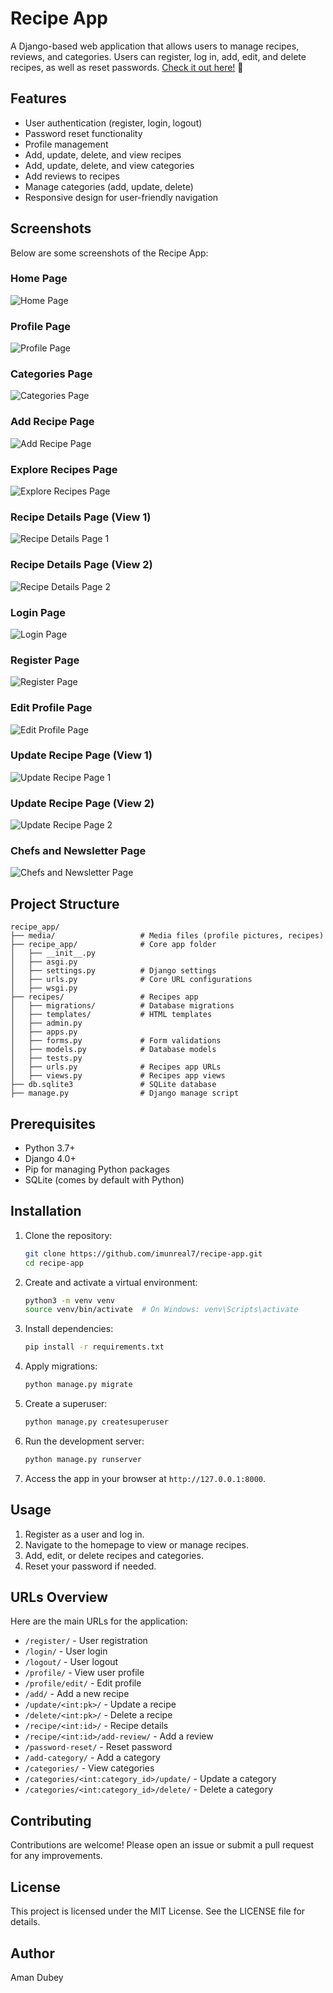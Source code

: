 # Recipe App

A Django-based web application that allows users to manage recipes, reviews, and categories. Users can register, log in, add, edit, and delete recipes, as well as reset passwords. [Check it out here!](https://my-recipes-in-django.onrender.com/) 🚀

## Features

-   User authentication (register, login, logout)
-   Password reset functionality
-   Profile management
-   Add, update, delete, and view recipes
-   Add, update, delete, and view categories
-   Add reviews to recipes
-   Manage categories (add, update, delete)
-   Responsive design for user-friendly navigation

## Screenshots

Below are some screenshots of the Recipe App:

### Home Page

![Home Page](screenshots/home.png)

### Profile Page

![Profile Page](screenshots/profile.png)

### Categories Page

![Categories Page](screenshots/categories.png)

### Add Recipe Page

![Add Recipe Page](screenshots/add_recipe.png)

### Explore Recipes Page

![Explore Recipes Page](screenshots/explore_recipes.png)

### Recipe Details Page (View 1)

![Recipe Details Page 1](screenshots/recipe_detail1.png)

### Recipe Details Page (View 2)

![Recipe Details Page 2](screenshots/recipe_detail2.png)

### Login Page

![Login Page](screenshots/login.png)

### Register Page

![Register Page](screenshots/register.png)

### Edit Profile Page

![Edit Profile Page](screenshots/edit_profile.png)

### Update Recipe Page (View 1)

![Update Recipe Page 1](screenshots/update_recipe1.png)

### Update Recipe Page (View 2)

![Update Recipe Page 2](screenshots/update_recipe2.png)

### Chefs and Newsletter Page

![Chefs and Newsletter Page](screenshots/chefs_and_newsletter.png)

## Project Structure

```
recipe_app/
├── media/                   # Media files (profile pictures, recipes)
├── recipe_app/              # Core app folder
│   ├── __init__.py
│   ├── asgi.py
│   ├── settings.py          # Django settings
│   ├── urls.py              # Core URL configurations
│   ├── wsgi.py
├── recipes/                 # Recipes app
│   ├── migrations/          # Database migrations
│   ├── templates/           # HTML templates
│   ├── admin.py
│   ├── apps.py
│   ├── forms.py             # Form validations
│   ├── models.py            # Database models
│   ├── tests.py
│   ├── urls.py              # Recipes app URLs
│   ├── views.py             # Recipes app views
├── db.sqlite3               # SQLite database
├── manage.py                # Django manage script
```

## Prerequisites

-   Python 3.7+
-   Django 4.0+
-   Pip for managing Python packages
-   SQLite (comes by default with Python)

## Installation

1. Clone the repository:

    ```bash
    git clone https://github.com/imunreal7/recipe-app.git
    cd recipe-app
    ```

2. Create and activate a virtual environment:

    ```bash
    python3 -m venv venv
    source venv/bin/activate  # On Windows: venv\Scripts\activate
    ```

3. Install dependencies:

    ```bash
    pip install -r requirements.txt
    ```

4. Apply migrations:

    ```bash
    python manage.py migrate
    ```

5. Create a superuser:

    ```bash
    python manage.py createsuperuser
    ```

6. Run the development server:

    ```bash
    python manage.py runserver
    ```

7. Access the app in your browser at `http://127.0.0.1:8000`.

## Usage

1. Register as a user and log in.
2. Navigate to the homepage to view or manage recipes.
3. Add, edit, or delete recipes and categories.
4. Reset your password if needed.

## URLs Overview

Here are the main URLs for the application:

-   `/register/` - User registration
-   `/login/` - User login
-   `/logout/` - User logout
-   `/profile/` - View user profile
-   `/profile/edit/` - Edit profile
-   `/add/` - Add a new recipe
-   `/update/<int:pk>/` - Update a recipe
-   `/delete/<int:pk>/` - Delete a recipe
-   `/recipe/<int:id>/` - Recipe details
-   `/recipe/<int:id>/add-review/` - Add a review
-   `/password-reset/` - Reset password
-   `/add-category/` - Add a category
-   `/categories/` - View categories
-   `/categories/<int:category_id>/update/` - Update a category
-   `/categories/<int:category_id>/delete/` - Delete a category

## Contributing

Contributions are welcome! Please open an issue or submit a pull request for any improvements.

## License

This project is licensed under the MIT License. See the LICENSE file for details.

## Author

Aman Dubey

